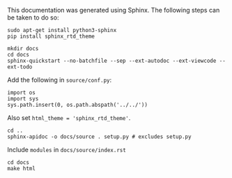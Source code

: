 This documentation was generated using Sphinx. The following steps can be taken to do so:

```
sudo apt-get install python3-sphinx
pip install sphinx_rtd_theme

mkdir docs
cd docs
sphinx-quickstart --no-batchfile --sep --ext-autodoc --ext-viewcode --ext-todo
```

Add the following in `source/conf.py`:
```
import os
import sys
sys.path.insert(0, os.path.abspath('../../'))
```
Also set `html_theme = 'sphinx_rtd_theme'`.

```
cd ..
sphinx-apidoc -o docs/source . setup.py # excludes setup.py
```

Include `modules` in `docs/source/index.rst`

```
cd docs
make html
```

